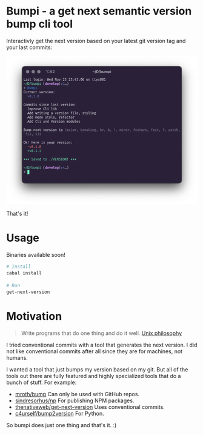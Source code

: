 # Bumpi - a get next semantic version bump cli tool

Interactivly get the next version based on your latest git version tag and your last commits:

![Usage](./docs/Usage.png)

That's it!

# Usage

Binaries available soon!

```bash
# Install
cabal install

# Run
get-next-version
```

# Motivation

> Write programs that do one thing and do it well. [Unix philosophy](https://en.wikipedia.org/wiki/Unix_philosophy)

I tried conventional commits with a tool that generates the next version. I did not like conventional commits after all since they are for machines, not humans.

I wanted a tool that just bumps my version based on my git. But all of the tools out there are fully featured and highly specialized tools that do a bunch of stuff. For example:

  - [mroth/bump](https://github.com/mroth/bump) Can only be used with GitHub repos.
  - [sindresorhus/np](https://github.com/sindresorhus/np) For publishing NPM packages.
  - [thenativeweb/get-next-version](https://github.com/thenativeweb/get-next-version) Uses conventional commits.
  - [c4urself/bump2version](https://github.com/c4urself/bump2version) For Python.

So bumpi does just one thing and that's it. :)
